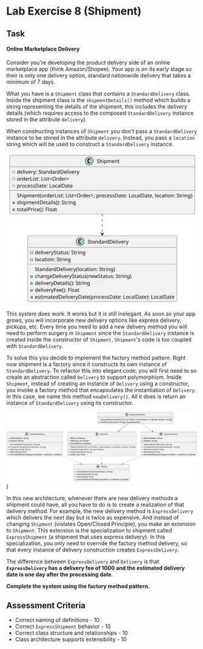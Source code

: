 # Lab Exercise 8 (Shipment)

## Task

#### Online Marketplace Delivery

Consider you're developing the product delivery side of an online  marketplace app (think Amazon/Shopee). Your app is on its early stage so their is only one delivery option,  standard nationwide delivery that takes a minimum of 7 days. 

What you have is a `Shipment` class that contains a `StandardDelivery` class. Inside the shipment class is the `shipmentDetails()` method which builds a string representing the details of the shipment, this  includes the delivery details (which requires access to the composed `StandardDelivery` instance stored in the attribute `delivery`). 

When constructing instances of `Shipment` you don't pass a `StandardDelivery` instance to be stored in the attribute `delivery`. Instead, you pass a `location` string which will be used to construct a `StandardDelivery` instance.

![online marketplace](https://raw.githubusercontent.com/HowDoIGitHelp/CMSC23MDNotes/master/Markdown%20Lecture%20Notes%20and%20Lab%20Exercises/uml/umlOutputs/ShipmentNoFactory.svg)

This system does work. It works but it is still inelegant. As soon as your app grows, you will incorporate new delivery options like express delivery, pickups, etc. Every time you need to add a new delivery method you will need to perform surgery in `Shipment` since the `StandardDelivery` instance is created inside the constructor of `Shipment`. `Shipment`'s code is too coupled with `StandardDelivery`.

To solve this you decide to implement the factory method pattern.  Right now shipment is a factory since it constructs its own instance of `StandardDelivery`. To refactor this into elegant code, you will first need to so create an abstraction called `Delivery`  to support polymorphism. Inside `Shipment`, instead of creating an instance of `Delivery` using a constructor, you invoke a factory method that encapsulates the instantiation of `Delivery`. In this case, we name this method `newDelivery()`. All it does is return an instance of `StandardDelivery` using its constructor.

![online marketplace](https://raw.githubusercontent.com/HowDoIGitHelp/CMSC23MDNotes/master/Markdown%20Lecture%20Notes%20and%20Lab%20Exercises/uml/umlOutputs/Shipment.svg))

In this new architecture, whenever there are new delivery methods a  shipment could have, all you have to do is to create a realization of  that delivery method. For example, the new delivery method is `ExpressDelivery` which delivers the next day but is twice as expensive. And instead of changing `Shipment` (violates Open/Closed Principle), you make an extension to `Shipment`. This extension is the specialization to shipment called `ExpressShipment` (a shipment that uses express delivery). In this specialization, you only need to override the factory method  delivery, so that every instance of delivery construction creates `ExpressDelivery`. 

The difference between `ExpressDelivery` and `Delivery` is that **`ExpressDelivery` has a delivery fee of 1000 and the estimated delivery date is one day after the processing date**.

**Complete the system using the factory method pattern.**

## Assessment Criteria

- Correct naming of definitions - 10
- Correct `ExpressShipment` behavior - 10
- Correct class structure and relationships - 10
- Class architecture supports extensibility - 10

